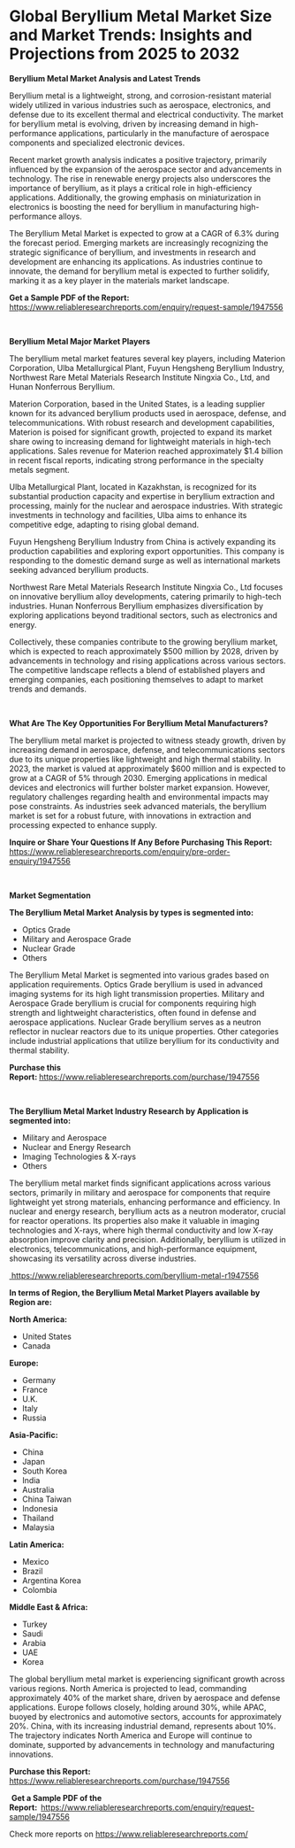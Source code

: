 <p><h1>Global Beryllium Metal Market Size and Market Trends: Insights and Projections from 2025 to 2032</h1></p><p><strong>Beryllium Metal Market Analysis and Latest Trends</strong></p>
<p><p>Beryllium metal is a lightweight, strong, and corrosion-resistant material widely utilized in various industries such as aerospace, electronics, and defense due to its excellent thermal and electrical conductivity. The market for beryllium metal is evolving, driven by increasing demand in high-performance applications, particularly in the manufacture of aerospace components and specialized electronic devices.</p><p>Recent market growth analysis indicates a positive trajectory, primarily influenced by the expansion of the aerospace sector and advancements in technology. The rise in renewable energy projects also underscores the importance of beryllium, as it plays a critical role in high-efficiency applications. Additionally, the growing emphasis on miniaturization in electronics is boosting the need for beryllium in manufacturing high-performance alloys.</p><p>The Beryllium Metal Market is expected to grow at a CAGR of 6.3% during the forecast period. Emerging markets are increasingly recognizing the strategic significance of beryllium, and investments in research and development are enhancing its applications. As industries continue to innovate, the demand for beryllium metal is expected to further solidify, marking it as a key player in the materials market landscape.</p></p>
<p><strong>Get a Sample PDF of the Report:&nbsp;</strong> <a href="https://www.reliableresearchreports.com/enquiry/request-sample/1947556?utm_campaign=2286&utm_medium=2&utm_source=Github&utm_content=ia&utm_term=28022025&utm_id=beryllium-metal">https://www.reliableresearchreports.com/enquiry/request-sample/1947556</a></p>
<p>&nbsp;</p>
<p><strong>Beryllium Metal Major Market Players</strong></p>
<p><p>The beryllium metal market features several key players, including Materion Corporation, Ulba Metallurgical Plant, Fuyun Hengsheng Beryllium Industry, Northwest Rare Metal Materials Research Institute Ningxia Co., Ltd, and Hunan Nonferrous Beryllium. </p><p>Materion Corporation, based in the United States, is a leading supplier known for its advanced beryllium products used in aerospace, defense, and telecommunications. With robust research and development capabilities, Materion is poised for significant growth, projected to expand its market share owing to increasing demand for lightweight materials in high-tech applications. Sales revenue for Materion reached approximately $1.4 billion in recent fiscal reports, indicating strong performance in the specialty metals segment.</p><p>Ulba Metallurgical Plant, located in Kazakhstan, is recognized for its substantial production capacity and expertise in beryllium extraction and processing, mainly for the nuclear and aerospace industries. With strategic investments in technology and facilities, Ulba aims to enhance its competitive edge, adapting to rising global demand.</p><p>Fuyun Hengsheng Beryllium Industry from China is actively expanding its production capabilities and exploring export opportunities. This company is responding to the domestic demand surge as well as international markets seeking advanced beryllium products.</p><p>Northwest Rare Metal Materials Research Institute Ningxia Co., Ltd focuses on innovative beryllium alloy developments, catering primarily to high-tech industries. Hunan Nonferrous Beryllium emphasizes diversification by exploring applications beyond traditional sectors, such as electronics and energy.</p><p>Collectively, these companies contribute to the growing beryllium market, which is expected to reach approximately $500 million by 2028, driven by advancements in technology and rising applications across various sectors. The competitive landscape reflects a blend of established players and emerging companies, each positioning themselves to adapt to market trends and demands.</p></p>
<p>&nbsp;</p>
<p><strong>What Are The Key Opportunities For Beryllium Metal Manufacturers?</strong></p>
<p><p>The beryllium metal market is projected to witness steady growth, driven by increasing demand in aerospace, defense, and telecommunications sectors due to its unique properties like lightweight and high thermal stability. In 2023, the market is valued at approximately $600 million and is expected to grow at a CAGR of 5% through 2030. Emerging applications in medical devices and electronics will further bolster market expansion. However, regulatory challenges regarding health and environmental impacts may pose constraints. As industries seek advanced materials, the beryllium market is set for a robust future, with innovations in extraction and processing expected to enhance supply.</p></p>
<p><strong>Inquire or Share Your Questions If Any Before Purchasing This Report:</strong> <a href="https://www.reliableresearchreports.com/enquiry/pre-order-enquiry/1947556?utm_campaign=2286&utm_medium=2&utm_source=Github&utm_content=ia&utm_term=28022025&utm_id=beryllium-metal">https://www.reliableresearchreports.com/enquiry/pre-order-enquiry/1947556</a></p>
<p>&nbsp;</p>
<p><strong>Market Segmentation</strong></p>
<p><strong>The Beryllium Metal Market Analysis by types is segmented into:</strong></p>
<p><ul><li>Optics Grade</li><li>Military and Aerospace Grade</li><li>Nuclear Grade</li><li>Others</li></ul></p>
<p><p>The Beryllium Metal Market is segmented into various grades based on application requirements. Optics Grade beryllium is used in advanced imaging systems for its high light transmission properties. Military and Aerospace Grade beryllium is crucial for components requiring high strength and lightweight characteristics, often found in defense and aerospace applications. Nuclear Grade beryllium serves as a neutron reflector in nuclear reactors due to its unique properties. Other categories include industrial applications that utilize beryllium for its conductivity and thermal stability.</p></p>
<p><strong>Purchase this Report:&nbsp;</strong><a href="https://www.reliableresearchreports.com/purchase/1947556?utm_campaign=2286&utm_medium=2&utm_source=Github&utm_content=ia&utm_term=28022025&utm_id=beryllium-metal">https://www.reliableresearchreports.com/purchase/1947556</a></p>
<p>&nbsp;</p>
<p><strong>The Beryllium Metal Market Industry Research by Application is segmented into:</strong></p>
<p><ul><li>Military and Aerospace</li><li>Nuclear and Energy Research</li><li>Imaging Technologies & X-rays</li><li>Others</li></ul></p>
<p><p>The beryllium metal market finds significant applications across various sectors, primarily in military and aerospace for components that require lightweight yet strong materials, enhancing performance and efficiency. In nuclear and energy research, beryllium acts as a neutron moderator, crucial for reactor operations. Its properties also make it valuable in imaging technologies and X-rays, where high thermal conductivity and low X-ray absorption improve clarity and precision. Additionally, beryllium is utilized in electronics, telecommunications, and high-performance equipment, showcasing its versatility across diverse industries.</p></p>
<p><a href="https://www.reliableresearchreports.com/beryllium-metal-r1947556?utm_campaign=2286&utm_medium=2&utm_source=Github&utm_content=ia&utm_term=28022025&utm_id=beryllium-metal">&nbsp;https://www.reliableresearchreports.com/beryllium-metal-r1947556</a></p>
<p><strong>In terms of Region, the Beryllium Metal Market Players available by Region are:</strong></p>
<p>
    <p> <strong> North America: </strong>
        <ul>
            <li>United States</li>
            <li>Canada</li>
        </ul>
        </p> 
    <p> <strong> Europe: </strong>
        <ul>
            <li>Germany</li>
            <li>France</li>
            <li>U.K.</li>
            <li>Italy</li>
            <li>Russia</li>
        </ul>
        </p> 
    <p> <strong> Asia-Pacific: </strong>
        <ul>
            <li>China</li>
            <li>Japan</li>
            <li>South Korea</li>
            <li>India</li>
            <li>Australia</li>
            <li>China Taiwan</li>
            <li>Indonesia</li>
            <li>Thailand</li>
            <li>Malaysia</li>
        </ul>
        </p> 
    <p> <strong> Latin America: </strong>
        <ul>
            <li>Mexico</li>
            <li>Brazil</li>
            <li>Argentina Korea</li>
            <li>Colombia</li>
        </ul>
        </p> 
    <p> <strong> Middle East & Africa: </strong>
        <ul>
            <li>Turkey</li>
            <li>Saudi</li>
            <li>Arabia</li>
            <li>UAE</li>
            <li>Korea</li>
        </ul>
    </p>
    </p>
<p><p>The global beryllium metal market is experiencing significant growth across various regions. North America is projected to lead, commanding approximately 40% of the market share, driven by aerospace and defense applications. Europe follows closely, holding around 30%, while APAC, buoyed by electronics and automotive sectors, accounts for approximately 20%. China, with its increasing industrial demand, represents about 10%. The trajectory indicates North America and Europe will continue to dominate, supported by advancements in technology and manufacturing innovations.</p></p>
<p><strong>Purchase this Report: </strong><a href="https://www.reliableresearchreports.com/purchase/1947556?utm_campaign=2286&utm_medium=2&utm_source=Github&utm_content=ia&utm_term=28022025&utm_id=beryllium-metal">https://www.reliableresearchreports.com/purchase/1947556</a></p>
<p>&nbsp;<strong>Get a Sample PDF of the Report:&nbsp;&nbsp;</strong><a href="https://www.reliableresearchreports.com/enquiry/request-sample/1947556?utm_campaign=2286&utm_medium=2&utm_source=Github&utm_content=ia&utm_term=28022025&utm_id=beryllium-metal">https://www.reliableresearchreports.com/enquiry/request-sample/1947556</a></p>
<p><strong></strong></p>
<p>Check more reports on <a href="https://www.reliableresearchreports.com/?utm_campaign=2286&utm_medium=2&utm_source=Github&utm_content=ia&utm_term=28022025&utm_id=beryllium-metal">https://www.reliableresearchreports.com/</a></p>